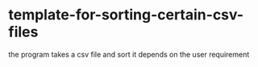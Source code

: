 # template-for-sorting-certain-csv-files
the program takes a csv file and sort it depends on the user requirement
